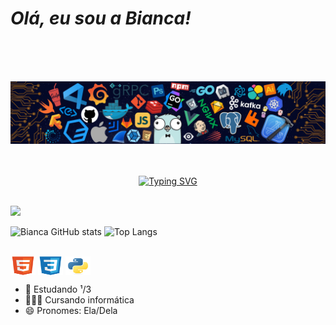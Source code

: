 <h1><em>Olá, eu sou a Bianca! </em><img src="https://slackmojis.com/emojis/8809-wave_hello/download" alt="" width=35 /></h1>
<br><br><br>



![Ashmit Mehta](https://github.com/divyansh956/divyansh956/blob/main/img/github.png)
<br><br><br>


<div align="center">
  <a href="https://git.io/typing-svg">
    <img src="https://readme-typing-svg.demolab.com?font=Fira+Code&weight=500&size=22&pause=1000&color=FF00F6&center=true&vCenter=true&random=false&width=524&lines=%E2%8A%B9+Bemvindo+ao+meu+perfil!+%CB%99%E1%B5%95%CB%99+%E2%8A%B9+" alt="Typing SVG">
  </a>
</div>

<img align="center" alt="" src="./src/header-gif.gif">

![](https://visitcount.itsvg.in/api?id=ash-codes18&icon=1&color=10)


![Bianca GitHub stats](https://github-readme-stats.vercel.app/api?username=Biancaalves37&show_icons=true&theme=dark)
![Top Langs](https://github-readme-stats.vercel.app/api/top-langs/?username=Biancaalves37&hide_progress=true&theme=dark)


<div style="display: inline_block"><br>
  <img align="center" alt="Rafa-HTML" height="30" width="40" src="https://raw.githubusercontent.com/devicons/devicon/master/icons/html5/html5-original.svg">
  <img align="center" alt="Rafa-CSS" height="30" width="40" src="https://raw.githubusercontent.com/devicons/devicon/master/icons/css3/css3-original.svg">
  <img align="center" alt="Rafa-Python" height="30" width="40" src="https://raw.githubusercontent.com/devicons/devicon/master/icons/python/python-original.svg">
  <br>



- 🎒 Estudando ¹/3
- 👩🏾‍💻 Cursando informática
- 😄 Pronomes: Ela/Dela
